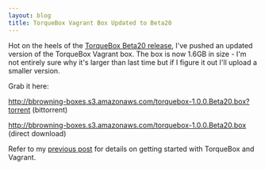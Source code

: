 ```yaml
---
layout: blog
title: TorqueBox Vagrant Box Updated to Beta20
---
```


Hot on the heels of the [TorqueBox Beta20 release][beta20_release], I've pushed an updated version of the TorqueBox Vagrant box. The box is now 1.6GB in size - I'm not entirely sure why it's larger than last time but if I figure it out I'll upload a smaller version.

[beta20_release]: http://torquebox.org/news/2010/07/07/torquebox-1-0-0-beta20-finally/

Grab it here:

<http://bbrowning-boxes.s3.amazonaws.com/torquebox-1.0.0.Beta20.box?torrent> (bittorrent)

<http://bbrowning-boxes.s3.amazonaws.com/torquebox-1.0.0.Beta20.box> (direct download)

Refer to my [previous post][] for details on getting started with TorqueBox and Vagrant.

[previous post]: /2010/06/06/developing-rails-apps-with-torquebox-and-vagrant.html